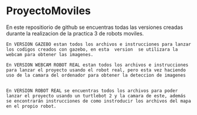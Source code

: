 # ProyectoMoviles

En este repositiorio de github se encuentras todas las versiones creadas durante la realizacion de la practica 3 de robots moviles.

    En VERSION GAZEBO estan todos los archivos e instrucciones para lanzar los codigos creados con gazebo, en esta  version  se utilizara la webcam para obtener las imagenes.

    En VERSION WEBCAM ROBOT REAL estan todos los archivos e instrucciones para lanzar el proyecto usando el robot real, pero esta vez haciendo uso de la camara del ordenador para obtener la deteccion de imagenes 


    En VERSION ROBOT REAL se encuentras todos los archivos para poder lanzar el proyecto usando un turtlebot 2 y la camara de este, además se encontrarán instrucciones de como instroducir los archivos del mapa en el propio robot.

